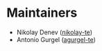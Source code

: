# Maintainers

- Nikolay Denev ([nikolay-te](https://github.com/nikolay-te))
- Antonio Gurgel ([agurgel-te](https://github.com/agurgel-te))
